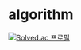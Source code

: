 # algorithm
 
[![Solved.ac 프로필](http://mazassumnida.wtf/api/v2/generate_badge?boj=dza118)](https://solved.ac/dza118)
 
